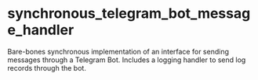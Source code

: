# synchronous_telegram_bot_message_handler
Bare-bones synchronous implementation of an interface for sending messages through a Telegram Bot. Includes a logging handler to send log records through the bot.
